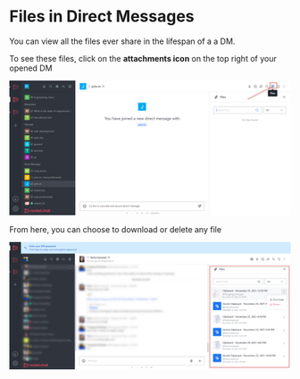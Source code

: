 # Files in Direct Messages

You can view all the files ever share in the lifespan of a a DM.

To see these files, click on the **attachments icon** on the top right of your opened DM

![](<../../../../.gitbook/assets/image (649).png>)

From here, you can choose to download or delete any file

![](<../../../../.gitbook/assets/image (659).png>)
